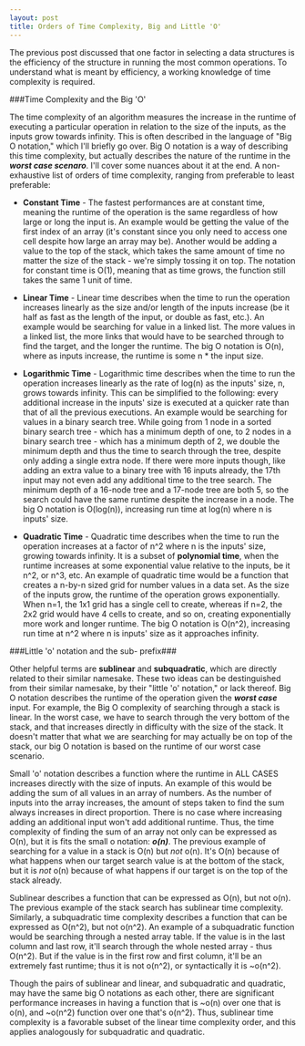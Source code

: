 ```yaml
---
layout: post
title: Orders of Time Complexity, Big and Little 'O'
---
```


The previous post discussed that one factor in selecting a data structures is the efficiency of the structure in running the most common operations. To understand what is meant by efficiency, a working knowledge of time complexity is required. 

###Time Complexity and the Big 'O'

The time complexity of an algorithm measures the increase in the runtime of executing a particular operation in relation to the size of the inputs, as the inputs grow towards infinity. This is often described in the language of "Big O notation," which I'll briefly go over. Big O notation is a way of describing this time complexity, but actually describes the nature of the runtime in the ***worst case scenaro***. I'll cover some nuances about it at the end. A non-exhaustive list of orders of time complexity, ranging from preferable to least preferable:

* **Constant Time** - The fastest performances are at constant time, meaning the runtime of the operation is the same regardless of how large or long the input is. An example would be getting the value of the first index of an array (it's constant since you only need to access one cell despite how large an array may be). Another would be adding a value to the top of the stack, which takes the same amount of time no matter the size of the stack - we're simply tossing it on top. The notation for constant time is O(1), meaning that as time grows, the function still takes the same 1 unit of time.

* **Linear Time** - Linear time describes when the time to run the operation increases linearly as the size and/or length of the inputs increase (be it half as fast as the length of the input, or double as fast, etc.). An example would be searching for value in a linked list. The more values in a linked list, the more links that would have to be searched through to find the target, and the longer the runtime. The big O notation is O(n), where as inputs increase, the runtime is some n * the input size.

* **Logarithmic Time** - Logarithmic time describes when the time to run the operation increases linearly as the rate of log(n) as the inputs' size, n, grows towards infinity. This can be simplified to the following: every additional increase in the inputs' size is executed at a quicker rate than that of all the previous executions. An example would be searching for values in a binary search tree. While going from 1 node in a sorted binary search tree - which has a minimum depth of one, to 2 nodes in a binary search tree - which has a minimum depth of 2, we double the minimum depth and thus the time to search through the tree, despite only adding a single extra node. If there were more inputs though, like adding an extra value to a binary tree with 16 inputs already, the 17th input may not even add any additional time to the tree search. The minimum depth of a 16-node tree and a 17-node tree are both 5, so the search could have the same runtime despite the increase in a node. The big O notation is O(log(n)), increasing run time at log(n) where n is inputs' size.

* **Quadratic Time** - Quadratic time describes when the time to run the operation increases at a factor of n^2 where n is the inputs' size, growing towards infinity. It is a subset of **polynomial time**, when the runtime increases at some exponential value relative to the inputs, be it n^2, or n^3, etc. An example of quadratic time would be a function that creates a n-by-n sized grid for number values in a data set. As the size of the inputs grow, the runtime of the operation grows exponentially. When n=1, the 1x1 grid has a single cell to create, whereas if n=2, the 2x2 grid would have 4 cells to create, and so on, creating exponentially more work and longer runtime. The big O notation is O(n^2), increasing run time at n^2 where n is inputs' size as it approaches infinity.

###Little 'o' notation and the sub- prefix###

Other helpful terms are **sublinear** and **subquadratic**, which are directly related to their similar namesake. These two ideas can be destinguished from their similar namesake, by their "little 'o' notation," or lack thereof. Big O notation describes the runtime of the operation given the ***worst case*** input. For example, the Big O complexity of searching through a stack is linear. In the worst case, we have to search through the very bottom of the stack, and that increases directly in difficulty with the size of the stack. It doesn't matter that what we are searching for may actually be on top of the stack, our big O notation is based on the runtime of our worst case scenario. 

Small 'o' notation describes a function where the runtime in ALL CASES increases directly with the size of inputs. An example of this would be adding the sum of all values in an array of numbers. As the number of inputs into the array increases, the amount of steps taken to find the sum always increases in direct proportion. There is no case where increasing adding an additional input won't add additional runtime. Thus, the time complexity of finding the sum of an array not only can be expressed as O(n), but it is fits the small o notation: ***o(n)***. The previous example of searching for a value in a stack is O(n) but *not* o(n). It's O(n) because of what happens when our target search value is at the bottom of the stack, but it is *not* o(n) because of what happens if our target is on the top of the stack already. 

Sublinear describes a function that can be expressed as O(n), but not o(n). The previous example of the stack search has sublinear time complexity. Similarly, a subquadratic time complexity describes a function that can be expressed as O(n^2), but not o(n^2). An example of a subquadratic function would be searching through a nested array table. If the value is in the last column and last row, it'll search through the whole nested array - thus O(n^2). But if the value is in the first row and first column, it'll be an extremely fast runtime; thus it is not o(n^2), or syntactically it is ~o(n^2). 

Though the pairs of sublinear and linear, and subquadratic and quadratic, may have the same big O notations as each other, there are significant performance increases in having a function that is ~o(n) over one that is o(n), and ~o(n^2) function over one that's o(n^2). Thus, sublinear time complexity is a favorable subset of the linear time complexity order, and this applies analogously for subquadratic and quadratic.